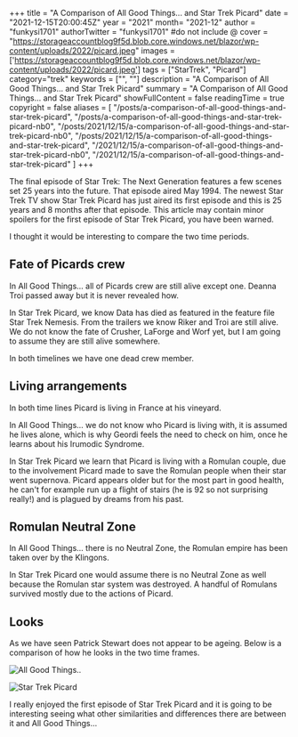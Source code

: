 +++
title = "A Comparison of All Good Things... and Star Trek Picard"
date = "2021-12-15T20:00:45Z"
year = "2021"
month= "2021-12"
author = "funkysi1701"
authorTwitter = "funkysi1701" #do not include @
cover = "https://storageaccountblog9f5d.blob.core.windows.net/blazor/wp-content/uploads/2022/picard.jpeg"
images = ['https://storageaccountblog9f5d.blob.core.windows.net/blazor/wp-content/uploads/2022/picard.jpeg']
tags = ["StarTrek", "Picard"]
category="trek"
keywords = ["", ""]
description =  "A Comparison of All Good Things... and Star Trek Picard"
summary = "A Comparison of All Good Things... and Star Trek Picard"
showFullContent = false
readingTime = true
copyright = false
aliases = [
    "/posts/a-comparison-of-all-good-things-and-star-trek-picard",
    "/posts/a-comparison-of-all-good-things-and-star-trek-picard-nb0",
    "/posts/2021/12/15/a-comparison-of-all-good-things-and-star-trek-picard-nb0",
    "/posts/2021/12/15/a-comparison-of-all-good-things-and-star-trek-picard",
    "/2021/12/15/a-comparison-of-all-good-things-and-star-trek-picard-nb0",
    "/2021/12/15/a-comparison-of-all-good-things-and-star-trek-picard"
]
+++

The final episode of Star Trek: The Next Generation features a few scenes set 25 years into the future. That episode aired May 1994. The newest Star Trek TV show Star Trek Picard has just aired its first episode and this is 25 years and 8 months after that episode. This article may contain minor spoilers for the first episode of Star Trek Picard, you have been warned.

I thought it would be interesting to compare the two time periods.

## Fate of Picards crew

In All Good Things... all of Picards crew are still alive except one. Deanna Troi passed away but it is never revealed how.

In Star Trek Picard, we know Data has died as featured in the feature file Star Trek Nemesis. From the trailers we know Riker and Troi are still alive. We do not know the fate of Crusher, LaForge and Worf yet, but I am going to assume they are still alive somewhere.

In both timelines we have one dead crew member.

## Living arrangements

In both time lines Picard is living in France at his vineyard. 

In All Good Things... we do not know who Picard is living with, it is assumed he lives alone, which is why Geordi feels the need to check on him, once he learns about his Irumodic Syndrome.

In Star Trek Picard we learn that Picard is living with a Romulan couple, due to the involvement Picard made to save the Romulan people when their star went supernova. Picard appears older but for the most part in good health, he can't for example run up a flight of stairs (he is 92 so not surprising really!) and is plagued by dreams from his past.

## Romulan Neutral Zone

In All Good Things... there is no Neutral Zone, the Romulan empire has been taken over by the Klingons.

In Star Trek Picard one would assume there is no Neutral Zone as well because the Romulan star system was destroyed. A handful of Romulans survived mostly due to the actions of Picard.

## Looks

As we have seen Patrick Stewart does not appear to be ageing. Below is a comparison of how he looks in the two time frames.

![All Good Things..](https://storageaccountblog9f5d.blob.core.windows.net/blazor/wp-content/uploads/2018/08/all-good-things.jpg?w=584&ssl=1)

![Star Trek Picard](https://storageaccountblog9f5d.blob.core.windows.net/blazor/wp-content/uploads/2022/picard.jpeg)

I really enjoyed the first episode of Star Trek Picard and it is going to be interesting seeing what other similarities and differences there are between it and All Good Things...

